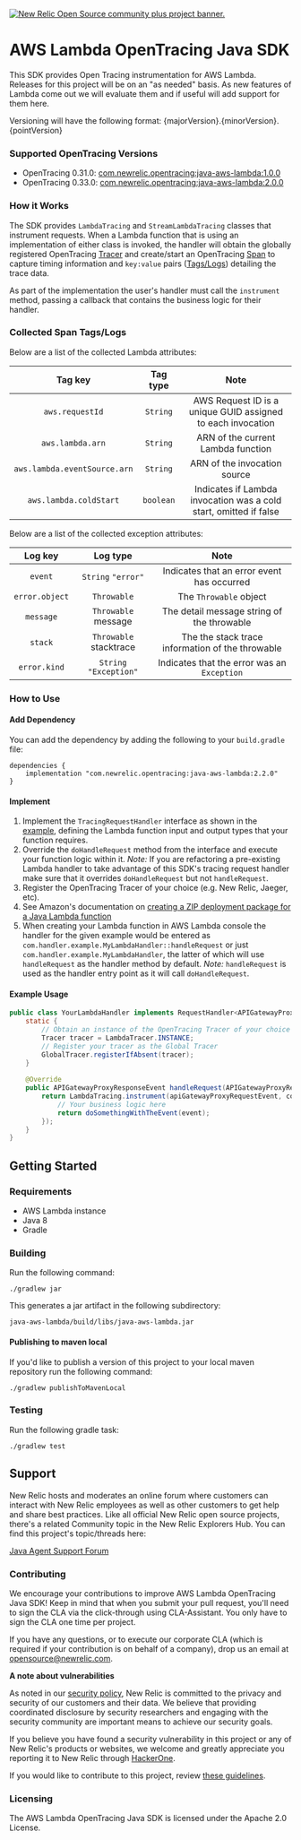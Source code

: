 <a href="https://opensource.newrelic.com/oss-category/#community-plus"><picture><source media="(prefers-color-scheme: dark)" srcset="https://github.com/newrelic/opensource-website/raw/main/src/images/categories/dark/Community_Plus.png"><source media="(prefers-color-scheme: light)" srcset="https://github.com/newrelic/opensource-website/raw/main/src/images/categories/Community_Plus.png"><img alt="New Relic Open Source community plus project banner." src="https://github.com/newrelic/opensource-website/raw/main/src/images/categories/Community_Plus.png"></picture></a>

# AWS Lambda OpenTracing Java SDK

This SDK provides Open Tracing instrumentation for AWS Lambda. Releases for this project will be on an "as needed" basis. As new features of Lambda come out we will evaluate them and if useful will add support for them here.

Versioning will have the following format: {majorVersion}.{minorVersion}.{pointVersion} 

### Supported OpenTracing Versions

* OpenTracing 0.31.0: [com.newrelic.opentracing:java-aws-lambda:1.0.0](https://mvnrepository.com/artifact/com.newrelic.opentracing/java-aws-lambda/1.0.0)
* OpenTracing 0.33.0: [com.newrelic.opentracing:java-aws-lambda:2.0.0](https://mvnrepository.com/artifact/com.newrelic.opentracing/java-aws-lambda/2.0.0)

### How it Works

The SDK provides `LambdaTracing` and `StreamLambdaTracing` classes that instrument requests. When a Lambda function 
that is using an implementation of either class is invoked, the handler will obtain the globally registered OpenTracing 
[Tracer](https://opentracing.io/docs/overview/tracers/) and create/start an OpenTracing 
[Span](https://opentracing.io/docs/overview/spans/) to capture timing information and `key:value` pairs 
([Tags/Logs](https://opentracing.io/docs/overview/tags-logs-baggage/)) detailing the trace data.

As part of the implementation the user's handler must call the `instrument` method, passing a callback that contains 
the business logic for their handler.


### Collected Span Tags/Logs

Below are a list of the collected Lambda attributes:

| Tag key                          | Tag type  |                        Note                                       |
| :------------------------------: | :-------: | :---------------------------------------------------------------: |
| `aws.requestId`                  | `String`  | AWS Request ID is a unique GUID assigned to each invocation       |
| `aws.lambda.arn`                 | `String`  | ARN of the current Lambda function                                |
| `aws.lambda.eventSource.arn`     | `String`  | ARN of the invocation source                                      |
| `aws.lambda.coldStart`           | `boolean` | Indicates if Lambda invocation was a cold start, omitted if false |

Below are a list of the collected exception attributes:

| Log key        | Log type                |                        Note                      |
| :------------: | :---------------------: | :----------------------------------------------: |
| `event`        | `String` `"error"`      | Indicates that an error event has occurred       |
| `error.object` | `Throwable`             | The `Throwable` object                           |
| `message`      | `Throwable` message     | The detail message string of the throwable       |
| `stack`        | `Throwable` stacktrace  | The the stack trace information of the throwable |
| `error.kind`   | `String` `"Exception"`  | Indicates that the error was an `Exception`      |

### How to Use

#### Add Dependency
You can add the dependency by adding the following to your `build.gradle` file:
```
dependencies {
    implementation "com.newrelic.opentracing:java-aws-lambda:2.2.0"
}
```

#### Implement
1. Implement the `TracingRequestHandler` interface as shown in the [example](#example-usage), defining the Lambda function input and output types that your function requires.
2. Override the `doHandleRequest` method from the interface and execute your function logic within it. *Note:* If you are refactoring a pre-existing Lambda handler to take advantage of this SDK's tracing request handler make sure that it overrides `doHandleRequest` but not `handleRequest`.
3. Register the OpenTracing Tracer of your choice (e.g. New Relic, Jaeger, etc).
4. See Amazon's documentation on [creating a ZIP deployment package for a Java Lambda function](https://docs.aws.amazon.com/lambda/latest/dg/create-deployment-pkg-zip-java.html)
5. When creating your Lambda function in AWS Lambda console the handler for the given example would be entered as `com.handler.example.MyLambdaHandler::handleRequest` or just `com.handler.example.MyLambdaHandler`, the latter of which will use `handleRequest` as the handler method by default. *Note:* `handleRequest` is used as the handler entry point as it will call `doHandleRequest`.

#### Example Usage

```java
public class YourLambdaHandler implements RequestHandler<APIGatewayProxyRequestEvent, APIGatewayProxyResponseEvent> {
    static {
        // Obtain an instance of the OpenTracing Tracer of your choice
        Tracer tracer = LambdaTracer.INSTANCE;
        // Register your tracer as the Global Tracer
        GlobalTracer.registerIfAbsent(tracer);
    }
 
    @Override
    public APIGatewayProxyResponseEvent handleRequest(APIGatewayProxyRequestEvent apiGatewayProxyRequestEvent, Context context) {
        return LambdaTracing.instrument(apiGatewayProxyRequestEvent, context, (event, ctx) -> {
            // Your business logic here
            return doSomethingWithTheEvent(event);
        });
    }
}
```

## Getting Started

### Requirements

* AWS Lambda instance
* Java 8
* Gradle

### Building
Run the following command: 
```
./gradlew jar
```  

This generates a jar artifact in the following subdirectory:
```
java-aws-lambda/build/libs/java-aws-lambda.jar
```

#### Publishing to maven local
If you'd like to publish a version of this project to your
local maven repository run the following command:
```
./gradlew publishToMavenLocal
```

### Testing
Run the following gradle task: 
```
./gradlew test
```

## Support
New Relic hosts and moderates an online forum where customers can interact with New Relic employees as well as other customers to get help and share best practices. Like all official New Relic open source projects, there's a related Community topic in the New Relic Explorers Hub. You can find this project's topic/threads here:

[Java Agent Support Forum](https://forum.newrelic.com/s/hubtopic/Topic__c/Default?c__categories=%5B%7B%22icon%22%3A%22standard%3Adefault%22%2C%22id%22%3A%22a6c8W000000EesiQAC%22%2C%22sObjectType%22%3A%22Category__c%22%2C%22title%22%3A%22Java%20Agent%22%2C%22titleFormatted%22%3A%22Java%20Agent%22%7D%5D)

### Contributing
We encourage your contributions to improve AWS Lambda OpenTracing Java SDK! Keep in mind that when you submit your pull request, you'll need to sign the CLA via the click-through using CLA-Assistant. You only have to sign the CLA one time per project.

If you have any questions, or to execute our corporate CLA (which is required if your contribution is on behalf of a company), drop us an email at opensource@newrelic.com.

**A note about vulnerabilities**

As noted in our [security policy](../../security/policy), New Relic is committed to the privacy and security of our customers and their data. We believe that providing coordinated disclosure by security researchers and engaging with the security community are important means to achieve our security goals.

If you believe you have found a security vulnerability in this project or any of New Relic's products or websites, we welcome and greatly appreciate you reporting it to New Relic through [HackerOne](https://hackerone.com/newrelic).

If you would like to contribute to this project, review [these guidelines](./CONTRIBUTING.md).

### Licensing
The AWS Lambda OpenTracing Java SDK is licensed under the Apache 2.0 License.
